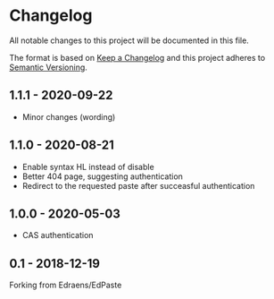 # Changelog
All notable changes to this project will be documented in this file.

The format is based on [Keep a Changelog](http://keepachangelog.com/en/1.0.0/)
and this project adheres to [Semantic Versioning](http://semver.org/spec/v2.0.0.html).

## 1.1.1 - 2020-09-22

- Minor changes (wording)


## 1.1.0 - 2020-08-21

- Enable syntax HL instead of disable
- Better 404 page, suggesting authentication
- Redirect to the requested paste after succeasful authentication


## 1.0.0 - 2020-05-03

- CAS authentication


## 0.1 - 2018-12-19

Forking from Edraens/EdPaste
